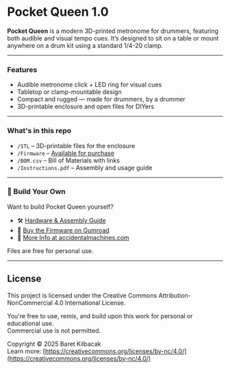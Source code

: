 # Pocket Queen 1.0

**Pocket Queen** is a modern 3D-printed metronome for drummers, featuring both audible and visual tempo cues. It’s designed to sit on a table or mount anywhere on a drum kit using a standard 1/4-20 clamp.

---

### Features
- Audible metronome click + LED ring for visual cues  
- Tabletop or clamp-mountable design  
- Compact and rugged — made for drummers, by a drummer  
- 3D-printable enclosure and open files for DIYers  

---

### What's in this repo
- `/STL` – 3D-printable files for the enclosure  
- `/Firmware` – [Available for purchase](https://kilbacak.gumroad.com/l/fsclpy)  
- `/BOM.csv` – Bill of Materials with links  
- `/Instructions.pdf` – Assembly and usage guide  

---

### 🔧 Build Your Own
Want to build Pocket Queen yourself?

- 🛠 [Hardware & Assembly Guide](https://github.com/AccidentalMachines/PocketQueen-v1/blob/main/Instructions.md)
- 💾 [Buy the Firmware on Gumroad](https://kilbacak.gumroad.com/l/fsclpy)
- 📘 [More Info at accidentalmachines.com](https://accidentalmachines.com)

Files are free for personal use.  

---

## License

This project is licensed under the Creative Commons Attribution-NonCommercial 4.0 International License.

You're free to use, remix, and build upon this work for personal or educational use.  
Commercial use is not permitted.

Copyright © 2025 Baret Kilbacak  
Learn more: [https://creativecommons.org/licenses/by-nc/4.0/](https://creativecommons.org/licenses/by-nc/4.0/)
